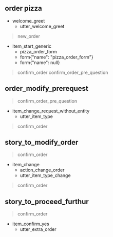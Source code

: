 ## order pizza
* welcome_greet
  - utter_welcome_greet
> new_order
* item_start_generic
  - pizza_order_form
  - form{"name": "pizza_order_form"}
  - form{"name": null}
> confirm_order
> confirm_order_pre_question

## order_modify_prerequest
> confirm_order_pre_question
* item_change_request_without_entity
  - utter_item_type
> confirm_order

## story_to_modify_order
> confirm_order
* item_change
  - action_change_order
  - utter_item_type_change
> confirm_order


## story_to_proceed_furthur
> confirm_order
* item_confirm_yes
  - utter_extra_order


